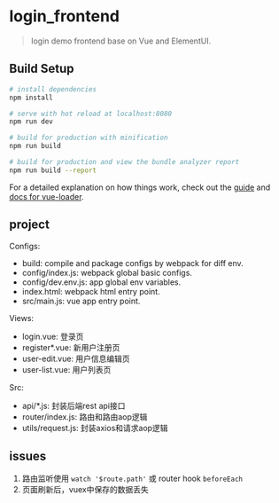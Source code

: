 # login_frontend

> login demo frontend base on Vue and ElementUI.

## Build Setup

```sh
# install dependencies
npm install

# serve with hot reload at localhost:8080
npm run dev

# build for production with minification
npm run build

# build for production and view the bundle analyzer report
npm run build --report
```

For a detailed explanation on how things work, check out the [guide](http://vuejs-templates.github.io/webpack/) and [docs for vue-loader](http://vuejs.github.io/vue-loader).

## project

Configs:

- build: compile and package configs by webpack for diff env.
- config/index.js: webpack global basic configs.
- config/dev.env.js: app global env variables.
- index.html: webpack html entry point.
- src/main.js: vue app entry point.

Views:

- login.vue: 登录页
- register*.vue: 新用户注册页
- user-edit.vue: 用户信息编辑页
- user-list.vue: 用户列表页

Src:

- api/*.js: 封装后端rest api接口
- router/index.js: 路由和路由aop逻辑
- utils/request.js: 封装axios和请求aop逻辑

## issues

1. 路由监听使用 `watch '$route.path'` 或 router hook `beforeEach`
2. 页面刷新后，vuex中保存的数据丢失

